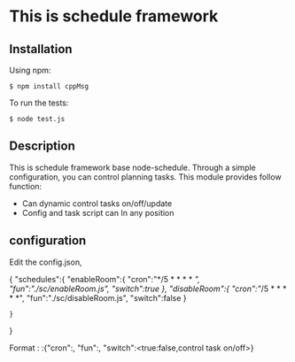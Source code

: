 # This is schedule framework

## Installation

Using npm:

    $ npm install cppMsg

To run the tests:

    $ node test.js

## Description
This is schedule framework base node-schedule. Through a simple configuration, you can control planning tasks.
This module provides follow function:
  - Can dynamic control tasks on/off/update
  - Config and task script can In any position

## configuration
  Edit the config.json, 

{
	"schedules":{
		"enableRoom":{
			"cron":"*/5 * * * * *",
			"fun":"./sc/enableRoom.js",
			"switch":true
		},
		"disableRoom":{
			"cron":"*/5 * * * * *",
			"fun":"./sc/disableRoom.js",
			"switch":false
		}

	}
}

Format :
 <task name> :{"cron":<cron string>, "fun":<callback>, "switch":<true:false,control task on/off>} 

